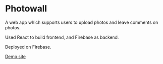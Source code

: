 <h1> Photowall </h1>


A web app which supports users to upload photos and leave comments on photos.

Used React to build frontend, and Firebase as backend. 

Deployed on Firebase.

[Demo site](https://photowall-1d4d3.web.app)


